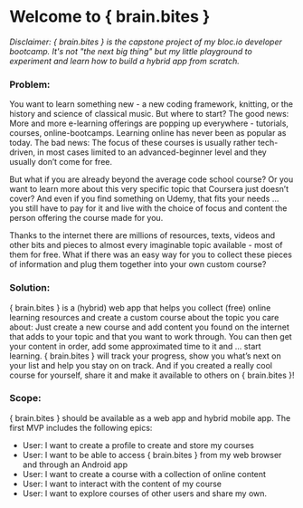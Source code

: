# Welcome to { brain.bites }

_Disclaimer: { brain.bites } is the capstone project of my bloc.io developer bootcamp. It's not "the next big thing" but my little playground to experiment and learn how to build a hybrid app from scratch._

### Problem:
You want to learn something new - a new coding framework, knitting, or the history and science of classical music. But where to start? The good news: More and more e-learning offerings are popping up everywhere - tutorials, courses, online-bootcamps. Learning online has never been as popular as today.
The bad news: The focus of these courses is usually rather tech-driven, in most cases limited to an advanced-beginner level and they usually don’t come for free.

But what if you are already beyond the average code school course? Or you want to learn more about this very specific topic that Coursera just doesn’t cover? And even if you find something on Udemy, that fits your needs … you still have to pay for it and live with the choice of focus and content the person offering the course made for you.

Thanks to the internet there are millions of resources, texts, videos and other bits and pieces to almost every imaginable topic available - most of them for free. What if there was an easy way for you to collect these pieces of information and plug them together into your own custom course?

### Solution:
{ brain.bites } is a (hybrid) web app that helps you collect (free) online learning resources and create a custom course about the topic you care about: Just create a new course and add content you found on the internet that adds to your topic and that you want to work through. You can then get your content in order, add some approximated time to it and … start learning. { brain.bites } will track your progress, show you what’s next on your list and help you stay on on track.
And if you created a really cool course for yourself, share it and make it available to others on { brain.bites }!

### Scope:
{ brain.bites } should be available as a web app and hybrid mobile app.
The first MVP includes the following epics:

- User: I want to create a profile to create and store my courses
- User: I want to be able to access  { brain.bites } from my web browser and through an Android app
- User: I want to create a course with a collection of online content
- User: I want to interact with the content of my course
- User: I want to explore courses of other users and share my own.

